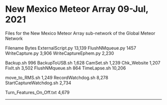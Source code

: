 # New Mexico Meteor Array 09-Jul, 2021
Files for the New Mexico Meteor Array sub-network of the Global Meteor Network

Filename		Bytes
ExternalScript.py	13,139
FlushNMqueue.py		1457
WriteCapture.py		3,906
WriteCaptureEphem.py	2,230


Backup.sh		996
BackupToUSB.sh		1,628
CamSet.sh		1,239
Chk_Website		1,207
FixIt.sh		3,502
FlushNMqueue.sh		864
TimeLapse.sh		10,206

move_to_RMS.sh		1,249
RecordWatchdog.sh	8,278
StartCaptureWatchdog.sh	2,734

Turn_Features_On_Off.txt	4,679
_____
